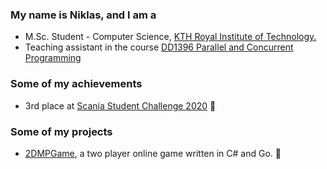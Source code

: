 ### My name is Niklas, and I am a
* M.Sc. Student - Computer Science, [KTH Royal Institute of Technology.](https://www.kth.se/) 
* Teaching assistant in the course [DD1396 Parallel and Concurrent Programming](https://www.kth.se/social/course/DD1396/)

### Some of my achievements
* 3rd place at [Scania Student Challenge 2020](https://thechallenge.scania.com/) :3rd_place_medal:


### Some of my projects
* [2DMPGame](https://github.com/nwessman/2DMPGame), a two player online game written in C# and Go. :busts_in_silhouette:
<!--
**nwessman/nwessman** is a ✨ _special_ ✨ repository because its `README.md` (this file) appears on your GitHub profile.

Here are some ideas to get you started:

- 🔭 I’m currently working on ...
- 🌱 I’m currently learning ...
- 👯 I’m looking to collaborate on ...
- 🤔 I’m looking for help with ...
- 💬 Ask me about ...
- 📫 How to reach me: ...
- 😄 Pronouns: ...
- ⚡ Fun fact: ...
- :monkey:
-->
